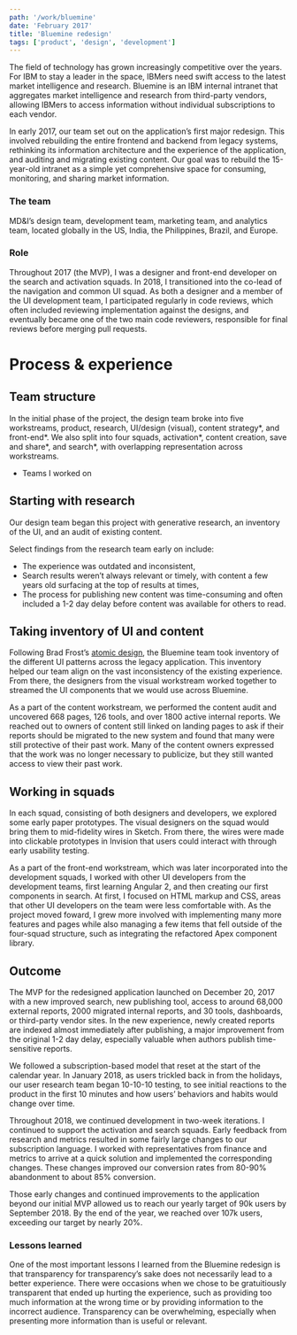 ```yaml
---
path: '/work/bluemine'
date: 'February 2017'
title: 'Bluemine redesign'
tags: ['product', 'design', 'development']
---
```


The field of technology has grown increasingly competitive over the years. For IBM to stay a leader in the space, IBMers need swift access to the latest market intelligence and research. Bluemine is an IBM internal intranet that aggregates market intelligence and research from third-party vendors, allowing IBMers to access information without individual subscriptions to each vendor.

In early 2017, our team set out on the application’s first major redesign. This involved rebuilding the entire frontend and backend from legacy systems, rethinking its information architecture and the experience of the application, and auditing and migrating existing content. Our goal was to rebuild the 15-year-old intranet as a simple yet comprehensive space for consuming, monitoring, and sharing market information.

### The team
MD&I’s design team, development team, marketing team, and analytics team, located globally in the US, India, the Philippines, Brazil, and Europe.

### Role
Throughout 2017 (the MVP), I was a designer and front-end developer on the search and activation squads. In 2018, I transitioned into the co-lead of the navigation and common UI squad. As both a designer and a member of the UI development team, I participated regularly in code reviews, which often included reviewing implementation against the designs, and eventually became one of the two main code reviewers, responsible for final reviews before merging pull requests.

# Process & experience
## Team structure
In the initial phase of the project, the design team broke into five workstreams, product, research, UI/design (visual), content strategy*, and front-end*. We also split into four squads, activation*, content creation, save and share*, and search*, with overlapping representation across workstreams.

* Teams I worked on

## Starting with research
Our design team began this project with generative research, an inventory of the UI, and an audit of existing content.

Select findings from the research team early on include:
- The experience was outdated and inconsistent,
- Search results weren’t always relevant or timely, with content a few years old surfacing at the top of results at times,
- The process for publishing new content was time-consuming and often included a 1-2 day delay before content was available for others to read.

## Taking inventory of UI and content
Following Brad Frost’s [atomic design](http://atomicdesign.bradfrost.com/), the Bluemine team took inventory of the different UI patterns across the legacy application. This inventory helped our team align on the vast inconsistency of the existing experience. From there, the designers from the visual workstream worked together to streamed the UI components that we would use across Bluemine.

As a part of the content workstream, we performed the content audit and uncovered 668 pages, 126 tools, and over 1800 active internal reports. We reached out to owners of content still linked on landing pages to ask if their reports should be migrated to the new system and found that many were still protective of their past work. Many of the content owners expressed that the work was no longer necessary to publicize, but they still wanted access to view their past work.

## Working in squads
In each squad, consisting of both designers and developers, we explored some early paper prototypes. The visual designers on the squad would bring them to mid-fidelity wires in Sketch. From there, the wires were made into clickable prototypes in Invision that users could interact with through early usability testing.

As a part of the front-end workstream, which was later incorporated into the development squads, I worked with other UI developers from the development teams, first learning Angular 2, and then creating our first components in search. At first, I focused on HTML markup and CSS, areas that other UI developers on the team were less comfortable with. As the project moved foward, I grew more involved with implementing many more features and pages while also managing a few items that fell outside of the four-squad structure, such as integrating the refactored Apex component library.

## Outcome
The MVP for the redesigned application launched on December 20, 2017 with a new improved search, new publishing tool, access to around 68,000 external reports, 2000 migrated internal reports, and 30 tools, dashboards, or third-party vendor sites. In the new experience, newly created reports are indexed almost immediately after publishing, a major improvement from the original 1-2 day delay, especially valuable when authors publish time-sensitive reports.

We followed a subscription-based model that reset at the start of the calendar year. In January 2018, as users trickled back in from the holidays, our user research team began 10-10-10 testing, to see initial reactions to the product in the first 10 minutes and how users’ behaviors and habits would change over time.

Throughout 2018, we continued development in two-week iterations. I continued to support the activation and search squads. Early feedback from research and metrics resulted in some fairly large changes to our subscription language. I worked with representatives from finance and metrics to arrive at a quick solution and implemented the corresponding changes. These changes improved our conversion rates from 80-90% abandonment to about 85% conversion.

Those early changes and continued improvements to the application beyond our initial MVP allowed us to reach our yearly target of 90k users by September 2018. By the end of the year, we reached over 107k users, exceeding our target by nearly 20%.

### Lessons learned
One of the most important lessons I learned from the Bluemine redesign is that transparency for transparency’s sake does not necessarily lead to a better experience. There were occasions when we chose to be gratuitiously transparent that ended up hurting the experience, such as providing too much information at the wrong time or by providing information to the incorrect audience. Transparency can be overwhelming, especially when presenting more information than is useful or relevant.